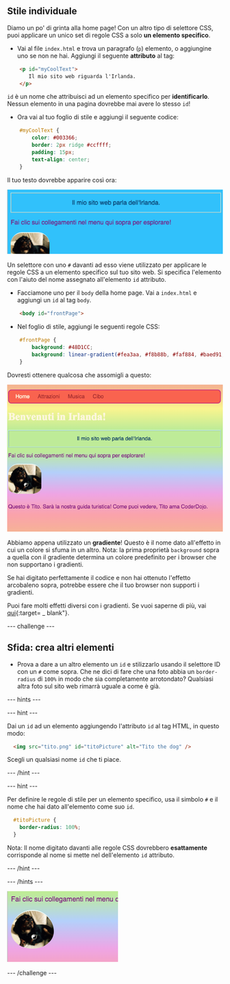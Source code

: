 ## Stile individuale

Diamo un po' di grinta alla home page! Con un altro tipo di selettore CSS, puoi applicare un unico set di regole CSS a solo **un elemento specifico**.

+ Vai al file `index.html` e trova un paragrafo (`p`) elemento, o aggiungine uno se non ne hai. Aggiungi il seguente **attributo** al tag:

```html
    <p id="myCoolText">
       Il mio sito web riguarda l'Irlanda.
    </p> 
```

`id` è un nome che attribuisci ad un elemento specifico per **identificarlo**. Nessun elemento in una pagina dovrebbe mai avere lo stesso `id`!

+ Ora vai al tuo foglio di stile e aggiungi il seguente codice:

```css
    #myCoolText {
        color: #003366;
        border: 2px ridge #ccffff;
        padding: 15px;
        text-align: center;
    }
```

Il tuo testo dovrebbe apparire così ora:

![Testo con un colore diverso e un bordo attorno ad esso](images/paragraphIdStyle.png)

Un selettore con uno `#` davanti ad esso viene utilizzato per applicare le regole CSS a un elemento specifico sul tuo sito web. Si specifica l'elemento con l'aiuto del nome assegnato all'elemento `id` attributo.

+ Facciamone uno per il `body` della home page. Vai a `index.html` e aggiungi un `id` al tag `body`.

```html
    <body id="frontPage">
```

+ Nel foglio di stile, aggiungi le seguenti regole CSS:

```css
    #frontPage {
        background: #48D1CC;
        background: linear-gradient(#fea3aa, #f8b88b, #faf884, #baed91, #baed91, #b2cefe, #f2a2e8, #fea3aa);
    }
```

Dovresti ottenere qualcosa che assomigli a questo:

![Sfondo sfumato arcobaleno](images/frontPageIdStyles.png)

Abbiamo appena utilizzato un **gradiente**! Questo è il nome dato all'effetto in cui un colore si sfuma in un altro. Nota: la prima proprietà `background` sopra a quella con il gradiente determina un colore predefinito per i browser che non supportano i gradienti.

Se hai digitato perfettamente il codice e non hai ottenuto l'effetto arcobaleno sopra, potrebbe essere che il tuo browser non supporti i gradienti.

Puoi fare molti effetti diversi con i gradienti. Se vuoi saperne di più, vai [qui](http://dojo.soy/html2-css-gradients){:target= _ blank"}.

\--- challenge \---

## Sfida: crea altri elementi

+ Prova a dare a un altro elemento un `id` e stilizzarlo usando il selettore ID con un `#` come sopra. Che ne dici di fare che una foto abbia un `border-radius` di `100%` in modo che sia completamente arrotondato? Qualsiasi altra foto sul sito web rimarrà uguale a come è già. 

\--- hints \---

\--- hint \---

Dai un `id` ad un elemento aggiungendo l'attributo `id` al tag HTML, in questo modo:

```html
  <img src="tito.png" id="titoPicture" alt="Tito the dog" />        
```

Scegli un qualsiasi nome `id` che ti piace.

\--- /hint \---

\--- hint \---

Per definire le regole di stile per un elemento specifico, usa il simbolo `#` e il nome che hai dato all'elemento come suo `id`.

```css
  #titoPicture {
    border-radius: 100%;
  }
```

Nota: Il nome digitato davanti alle regole CSS dovrebbero **esattamente** corrisponde al nome si mette nel dell'elemento `id` attributo.

\--- /hint \---

\--- /hints \---

![Un'immagine rotonda di Tito con un bordo bianco](images/titoPictureIdStyle.png)

\--- /challenge \---
